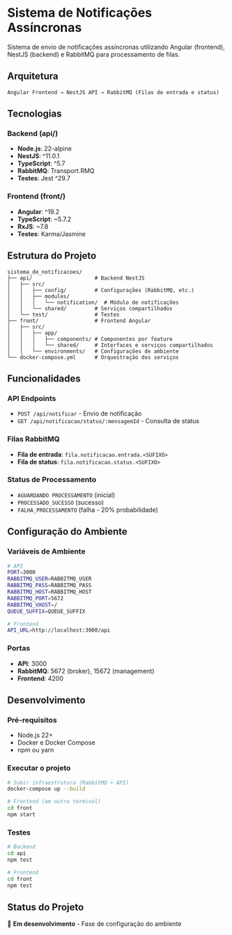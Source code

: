 # Sistema de Notificações Assíncronas

Sistema de envio de notificações assíncronas utilizando Angular (frontend), NestJS (backend) e RabbitMQ para processamento de filas.

## Arquitetura

```
Angular Frontend → NestJS API → RabbitMQ (Filas de entrada e status)
```

## Tecnologias

### Backend (api/)
- **Node.js**: 22-alpine
- **NestJS**: ^11.0.1
- **TypeScript**: ^5.7
- **RabbitMQ**: Transport.RMQ
- **Testes**: Jest ^29.7

### Frontend (front/)
- **Angular**: ^19.2
- **TypeScript**: ~5.7.2
- **RxJS**: ~7.8
- **Testes**: Karma/Jasmine

## Estrutura do Projeto

```
sistema_de_notificacoes/
├── api/                    # Backend NestJS
│   ├── src/
│   │   ├── config/         # Configurações (RabbitMQ, etc.)
│   │   ├── modules/
│   │   │   └── notification/  # Módulo de notificações
│   │   └── shared/         # Serviços compartilhados
│   └── test/               # Testes
├── front/                  # Frontend Angular
│   ├── src/
│   │   ├── app/
│   │   │   ├── components/ # Componentes por feature
│   │   │   └── shared/     # Interfaces e serviços compartilhados
│   │   └── environments/   # Configurações de ambiente
└── docker-compose.yml      # Orquestração dos serviços
```

## Funcionalidades

### API Endpoints
- `POST /api/notificar` - Envio de notificação
- `GET /api/notificacao/status/:mensagemId` - Consulta de status

### Filas RabbitMQ
- **Fila de entrada**: `fila.notificacao.entrada.<SUFIXO>`
- **Fila de status**: `fila.notificacao.status.<SUFIXO>`

### Status de Processamento
- `AGUARDANDO PROCESSAMENTO` (inicial)
- `PROCESSADO_SUCESSO` (sucesso)
- `FALHA_PROCESSAMENTO` (falha - 20% probabilidade)

## Configuração do Ambiente

### Variáveis de Ambiente
```bash
# API
PORT=3000
RABBITMQ_USER=RABBITMQ_USER
RABBITMQ_PASS=RABBITMQ_PASS
RABBITMQ_HOST=RABBITMQ_HOST
RABBITMQ_PORT=5672
RABBITMQ_VHOST=/
QUEUE_SUFFIX=QUEUE_SUFFIX

# Frontend
API_URL=http://localhost:3000/api
```

### Portas
- **API**: 3000
- **RabbitMQ**: 5672 (broker), 15672 (management)
- **Frontend**: 4200

## Desenvolvimento

### Pré-requisitos
- Node.js 22+
- Docker e Docker Compose
- npm ou yarn

### Executar o projeto
```bash
# Subir infraestrutura (RabbitMQ + API)
docker-compose up --build

# Frontend (em outro terminal)
cd front
npm start
```

### Testes
```bash
# Backend
cd api
npm test

# Frontend
cd front
npm test
```

## Status do Projeto

🚧 **Em desenvolvimento** - Fase de configuração do ambiente